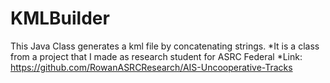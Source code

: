 # KMLBuilder
This Java Class generates a kml file by concatenating strings. 
*It is a class from a project that I made as research student for ASRC Federal
  *Link: https://github.com/RowanASRCResearch/AIS-Uncooperative-Tracks
